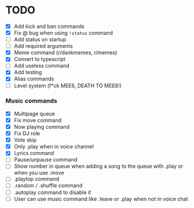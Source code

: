 # TODO

-   [x] Add kick and ban commands
-   [x] Fix @ bug when using `!status` command
-   [ ] Add status on startup
-   [ ] Add required arguments
-   [x] Meme command (r/dankmemes, r/memes)
-   [x] Convert to typescript
-   [ ] Add useless command
-   [x] Add testing
-   [x] Alias commands
-   [ ] Level system (f\*ck MEE6, DEATH TO MEE6!)

### Music commands

-   [x] Multipage queue
-   [x] Fix move command
-   [x] Now playing command
-   [x] Fix DJ role
-   [x] Vote skip
-   [x] Only .play when in voice channel
-   [x] Lyrics command
-   [ ] Pause/unpause command
-   [ ] Show number in queue when adding a song to the queue with .play or when you use .move
-   [ ] .playtop command
-   [ ] .random / .shuffle command
-   [ ] .autoplay command to disable it
-   [ ] User can use music command like .leave or .play when not in voice chat
